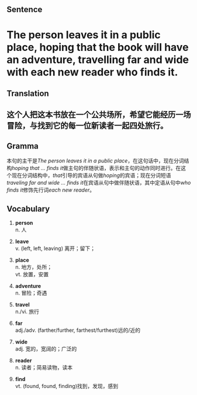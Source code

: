 ## Sentence

<h1>The person leaves it in a public place, hoping that the book will have an adventure, travelling far and wide with each new reader who finds it.</h1>

## Translation

<h2>这个人把这本书放在一个公共场所，希望它能经历一场冒险，与找到它的每一位新读者一起四处旅行。</h2>

## Gramma     

本句的主干是*The person leaves it in a public place*，在这句话中，现在分词结构*hoping that ... finds it*做主句的伴随状语，表示和主句的动作同时进行。在这个现在分词结构中，*that*引导的宾语从句做*hoping*的宾语；现在分词短语*traveling far and wide ... finds it*在宾语从句中做伴随状语，其中定语从句中*who finds it*修饰先行词*each new reader*。      


## Vocabulary   

1. **person**      
n. 人       

2. **leave**       
v. (left, left, leaving) 离开；留下；       

3. **place**       
n. 地方，处所；       
vt. 放置，安置         

4. **adventure**       
n. 冒险；奇遇        

5. **travel**       
n./vi. 旅行        

6. **far**        
adj./adv. (farther/further, farthest/furthest)远的/近的        

7. **wide**       
adj. 宽的，宽阔的；广泛的       

8. **reader**         
n. 读者；简易读物，读本           

9. **find**         
vt. (found, found, finding)找到，发现，感到        








